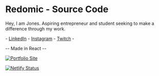 # Redomic - Source Code

Hey, I am Jones. Aspiring entrepreneur and student seeking to make a difference through my work.

\- [LinkedIn](https://www.linkedin.com/in/redomic/) - 
[Instagram](https://www.instagram.com/jones_xdd/) - 
[Twitch](https://www.twitch.tv/redomic) - 

-- Made in React -- 

[![Portfolio Site](https://i.imgur.com/21Rm9K0.png)](https://www.redomic.in)

[![Netlify Status](https://api.netlify.com/api/v1/badges/8fec4d7d-217c-4dff-ac2b-fa1d9fe44433/deploy-status)](https://app.netlify.com/sites/redomic/deploys)
